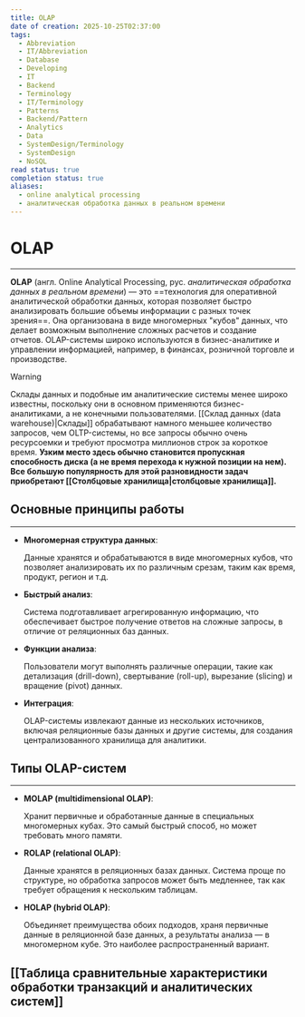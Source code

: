 ```yaml
---
title: OLAP
date of creation: 2025-10-25T02:37:00
tags:
  - Abbreviation
  - IT/Abbreviation
  - Database
  - Developing
  - IT
  - Backend
  - Terminology
  - IT/Terminology
  - Patterns
  - Backend/Pattern
  - Analytics
  - Data
  - SystemDesign/Terminology
  - SystemDesign
  - NoSQL
read status: true
completion status: true
aliases:
  - online analytical processing
  - аналитическая обработка данных в реальном времени
---
```

# OLAP
---

**OLAP** (англ. Online Analytical Processing, рус. *аналитическая обработка данных в реальном времени*) — это ==технология для оперативной аналитической обработки данных, которая позволяет быстро анализировать большие объемы информации с разных точек зрения==. Она организована в виде многомерных "кубов" данных, что делает возможным выполнение сложных расчетов и создание отчетов. OLAP-системы широко используются в бизнес-аналитике и управлении информацией, например, в финансах, розничной торговле и производстве. 

>[!Warning]
>Склады данных и подобные им аналитические системы менее широко известны, поскольку они в основном применяются бизнес-аналитиками, а не конечными пользователями. [[Склад данных (data warehouse)|Склады]] обрабатывают намного меньшее количество запросов, чем OLTP-системы, но все запросы обычно очень ресурсоемки и требуют просмотра миллионов строк за короткое время. **Узким место здесь обычно становится пропускная способность диска (а не время перехода к нужной позиции на нем). Все большую популярность для этой разновидности задач приобретают [[Cтолбцовые хранилища|столбцовые хранилища]].**



## Основные принципы работы
---

- **Многомерная структура данных**: 
    
	Данные хранятся и обрабатываются в виде многомерных кубов, что позволяет анализировать их по различным срезам, таким как время, продукт, регион и т.д. 
    

- **Быстрый анализ**: 
    
	Система подготавливает агрегированную информацию, что обеспечивает быстрое получение ответов на сложные запросы, в отличие от реляционных баз данных. 
    

- **Функции анализа**: 
    
	Пользователи могут выполнять различные операции, такие как детализация (drill-down), свертывание (roll-up), вырезание (slicing) и вращение (pivot) данных. 
    

- **Интеграция**: 
    
	OLAP-системы извлекают данные из нескольких источников, включая реляционные базы данных и другие системы, для создания централизованного хранилища для аналитики. 
    


## Типы OLAP-систем
---

- **MOLAP (multidimensional OLAP)**: 
    
	Хранит первичные и обработанные данные в специальных многомерных кубах. Это самый быстрый способ, но может требовать много памяти.
    

- **ROLAP (relational OLAP)**: 
    
	Данные хранятся в реляционных базах данных. Система проще по структуре, но обработка запросов может быть медленнее, так как требует обращения к нескольким таблицам.
    

- **HOLAP (hybrid OLAP)**: 
    
	Объединяет преимущества обоих подходов, храня первичные данные в реляционной базе данных, а результаты анализа — в многомерном кубе. Это наиболее распространенный вариант.

## [[Таблица cравнительные характеристики обработки транзакций и аналитических систем]]
